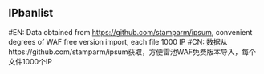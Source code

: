 ## IPbanlist
#EN: Data obtained from https://github.com/stamparm/ipsum, convenient degrees of WAF free version import, each file 1000 IP
#CN: 数据从https://github.com/stamparm/ipsum获取，方便雷池WAF免费版本导入，每个文件1000个IP
